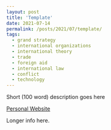 ```yaml
---
layout: post
title: 'Template'
date: 2021-07-14
permalink: /posts/2021/07/template/
tags:
  - grand strategy
  - international organizations
  - international theory
  - trade
  - foreign aid
  - international law
  - conflict
  - technology
---
```


<!--more-->

Short (100 word) description goes here

<a href= "https://www.google.com">Personal Website</a>
<!--more-->

Longer info here.

